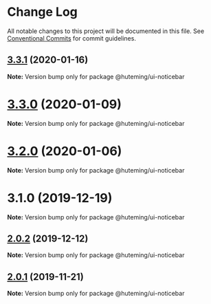 # Change Log

All notable changes to this project will be documented in this file.
See [Conventional Commits](https://conventionalcommits.org) for commit guidelines.

## [3.3.1](https://github.com/huteming/huteming-ui/compare/v3.3.0...v3.3.1) (2020-01-16)

**Note:** Version bump only for package @huteming/ui-noticebar





# [3.3.0](https://github.com/huteming/huteming-ui/compare/v3.2.0...v3.3.0) (2020-01-09)

**Note:** Version bump only for package @huteming/ui-noticebar





# [3.2.0](https://github.com/huteming/huteming-ui/compare/v3.1.0...v3.2.0) (2020-01-06)

**Note:** Version bump only for package @huteming/ui-noticebar





# 3.1.0 (2019-12-19)

**Note:** Version bump only for package @huteming/ui-noticebar





## [2.0.2](https://github.com/huteming/huteming-ui/compare/@huteming/ui-noticebar@2.0.1...@huteming/ui-noticebar@2.0.2) (2019-12-12)

**Note:** Version bump only for package @huteming/ui-noticebar





## [2.0.1](https://github.com/huteming/huteming-ui/compare/@huteming/ui-noticebar@2.0.0...@huteming/ui-noticebar@2.0.1) (2019-11-21)

**Note:** Version bump only for package @huteming/ui-noticebar
